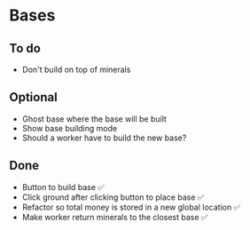 # Bases

## To do

- Don't build on top of minerals

## Optional

- Ghost base where the base will be built
- Show base building mode
- Should a worker have to build the new base?

## Done

- Button to build base ✅
- Click ground after clicking button to place base ✅
- Refactor so total money is stored in a new global location ✅
- Make worker return minerals to the closest base ✅
